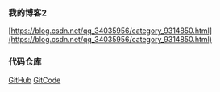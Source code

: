 ### 我的博客2

[https://blog.csdn.net/qq_34035956/category_9314850.html](https://blog.csdn.net/qq_34035956/category_9314850.html)

### 代码仓库

[GitHub](https://github.com/hankangwen)
[GitCode](https://gitcode.net/qq_34035956)
